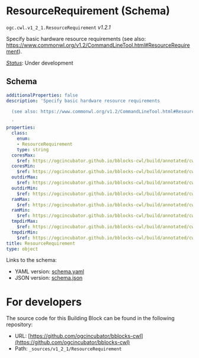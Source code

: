 
# ResourceRequirement (Schema)

`ogc.cwl.v1_2_1.ResourceRequirement` *v1.2.1*

Specify basic hardware resource requirements
(see also: https://www.commonwl.org/v1.2/CommandLineTool.html#ResourceRequirement).


[*Status*](http://www.opengis.net/def/status): Under development

## Schema

```yaml
additionalProperties: false
description: 'Specify basic hardware resource requirements

  (see also: https://www.commonwl.org/v1.2/CommandLineTool.html#ResourceRequirement).

  '
properties:
  class:
    enum:
    - ResourceRequirement
    type: string
  coresMax:
    $ref: https://ogcincubator.github.io/bblocks-cwl/build/annotated/cwl/v1_2_1/ResourceCoresMaximum/schema.yaml
  coresMin:
    $ref: https://ogcincubator.github.io/bblocks-cwl/build/annotated/cwl/v1_2_1/ResourceCoresMinimum/schema.yaml
  outdirMax:
    $ref: https://ogcincubator.github.io/bblocks-cwl/build/annotated/cwl/v1_2_1/ResourceOutDirMaximum/schema.yaml
  outdirMin:
    $ref: https://ogcincubator.github.io/bblocks-cwl/build/annotated/cwl/v1_2_1/ResourceOutDirMinimum/schema.yaml
  ramMax:
    $ref: https://ogcincubator.github.io/bblocks-cwl/build/annotated/cwl/v1_2_1/ResourceRAMMaximum/schema.yaml
  ramMin:
    $ref: https://ogcincubator.github.io/bblocks-cwl/build/annotated/cwl/v1_2_1/ResourceRAMMinimum/schema.yaml
  tmpdirMax:
    $ref: https://ogcincubator.github.io/bblocks-cwl/build/annotated/cwl/v1_2_1/ResourceTmpDirMaximum/schema.yaml
  tmpdirMin:
    $ref: https://ogcincubator.github.io/bblocks-cwl/build/annotated/cwl/v1_2_1/ResourceTmpDirMinimum/schema.yaml
title: ResourceRequirement
type: object

```

Links to the schema:

* YAML version: [schema.yaml](https://ogcincubator.github.io/bblocks-cwl/build/annotated/cwl/v1_2_1/ResourceRequirement/schema.json)
* JSON version: [schema.json](https://ogcincubator.github.io/bblocks-cwl/build/annotated/cwl/v1_2_1/ResourceRequirement/schema.yaml)


# For developers

The source code for this Building Block can be found in the following repository:

* URL: [https://github.com/ogcincubator/bblocks-cwl](https://github.com/ogcincubator/bblocks-cwl)
* Path: `_sources/v1_2_1/ResourceRequirement`

